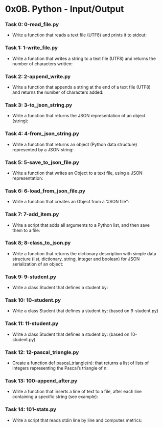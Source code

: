 # 0x0B. Python - Input/Output

### Task 0: 0-read_file.py
* Write a function that reads a text file (UTF8) and prints it to stdout:

### Task 1: 1-write_file.py
* Write a function that writes a string to a text file (UTF8) and returns the number of characters written:

### Task 2: 2-append_write.py
* Write a function that appends a string at the end of a text file (UTF8) and returns the number of characters added:

### Task 3: 3-to_json_string.py
* Write a function that returns the JSON representation of an object (string):

### Task 4: 4-from_json_string.py
* Write a function that returns an object (Python data structure) represented by a JSON string:

### Task 5: 5-save_to_json_file.py
* Write a function that writes an Object to a text file, using a JSON representation:

### Task 6: 6-load_from_json_file.py
* Write a function that creates an Object from a “JSON file”:

###  Task 7: 7-add_item.py
* Write a script that adds all arguments to a Python list, and then save them to a file:

### Task 8; 8-class_to_json.py
* Write a function that returns the dictionary description with simple data structure (list, dictionary, string, integer and boolean) for JSON serialization of an object:

### Task 9: 9-student.py
* Write a class Student that defines a student by:

### Task 10: 10-student.py
* Write a class Student that defines a student by: (based on 9-student.py)

### Task 11: 11-student.py
* Write a class Student that defines a student by: (based on 10-student.py)

### Task 12: 12-pascal_triangle.py
* Create a function def pascal_triangle(n): that returns a list of lists of integers representing the Pascal’s triangle of n:

### Task 13: 100-append_after.py
* Write a function that inserts a line of text to a file, after each line containing a specific string (see example):

### Task 14: 101-stats.py
* Write a script that reads stdin line by line and computes metrics:
